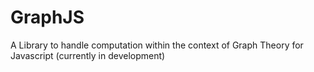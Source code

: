 # GraphJS
A Library to handle computation within the context of Graph Theory for Javascript (currently in development)
